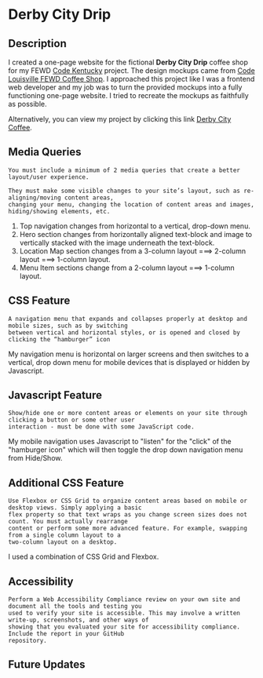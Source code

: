 # Derby City Drip
## Description
I created a one-page website for the fictional **Derby City Drip** coffee shop for my FEWD [Code Kentucky](https://codekentucky.org/) project. The design mockups came from [Code Louisville FEWD Coffee Shop](https://github.com/CodeLouisville/FEWD-CoffeeShop). I approached this project like I was a frontend web developer and my job was to turn the provided mockups into a fully functioning one-page website. I tried to recreate the mockups as faithfully as possible. 

Alternatively, you can view my project by clicking this link [Derby City Coffee](https://naughty-volhard-234aeb.netlify.app/). 

## Media Queries
```
You must include a minimum of 2 media queries that create a better layout/user experience.

They must make some visible changes to your site’s layout, such as re-aligning/moving content areas, 
changing your menu, changing the location of content areas and images, hiding/showing elements, etc. 
```
1. Top navigation changes from horizontal to a vertical, drop-down menu.
2. Hero section changes from horizontally aligned text-block and image to vertically stacked with the image underneath the text-block.
3. Location Map section changes from a 3-column layout ===> 2-column layout ===> 1-column layout. 
4. Menu Item sections change from a 2-column layout ===> 1-column layout.

## CSS Feature
```
A navigation menu that expands and collapses properly at desktop and mobile sizes, such as by switching 
between vertical and horizontal styles, or is opened and closed by clicking the “hamburger” icon
```
My navigation menu is horizontal on larger screens and then switches to a vertical, drop down menu for mobile devices that is displayed or hidden by Javascript.

## Javascript Feature
```
Show/hide one or more content areas or elements on your site through clicking a button or some other user 
interaction - must be done with some JavaScript code.
```
My mobile navigation uses Javascript to "listen" for the "click" of the "hamburger icon" which will then toggle the drop down navigation menu from Hide/Show.

## Additional CSS Feature
```
Use Flexbox or CSS Grid to organize content areas based on mobile or desktop views. Simply applying a basic
flex property so that text wraps as you change screen sizes does not count. You must actually rearrange 
content or perform some more advanced feature. For example, swapping from a single column layout to a 
two-column layout on a desktop.
```
I used a combination of CSS Grid and Flexbox. 

## Accessibility
```
Perform a Web Accessibility Compliance review on your own site and document all the tools and testing you 
used to verify your site is accessible. This may involve a written write-up, screenshots, and other ways of 
showing that you evaluated your site for accessibility compliance. Include the report in your GitHub 
repository.
```

## Future Updates




